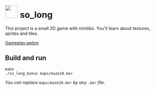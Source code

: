 # <img height="42" width="42" src="https://github.com/user-attachments/assets/0f5ed192-2ade-49d0-a641-10ab14d722ea"> so_long
This project is a small 2D game with minilibx. You'll learn about textures, sprites and tiles.

[Gameplay.webm](https://github.com/user-attachments/assets/b890ce5c-cc26-4f51-bc2e-6d91a50e971d)

## Build and run
```
make
./so_long_bonus maps/maze10.ber
```

*You can replace `maps/maze10.ber` by any `.ber` file.*

